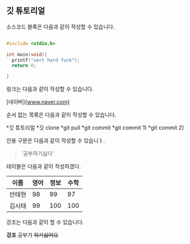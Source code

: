 ## 깃 튜토리얼

소스코드 블록은 다음과 같이 작성할 수 있습니다.

```c

#include <stdio.h>

int main(void){
  printf("vert hard fuck");
  return 0;

}
```
링크는 다음과 같이 작성할 수 있습니다.

[네이버]{www.naver.com}

순서 없는 목록은 다음과 같이 작성할 수 있습니다.

*깃 튜토리얼
  *깃 clone
  *git pull
  *git commit
    *git commit 1)
    *git commit 2)
    
   
인용 구문은 다음과 같이 작성할 수 있습니ㅏ.

> '공부하기싫다'

테이블은 다음과 같이 작성하겠다.

이름|영어|정보|수학
---|---|---|---|
안태현|98|99|97
김시태|99|100|100

강조는 다음과 같이 할 수 있습니다.

**강조** 공부가 ~~하기싫어요~~
